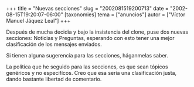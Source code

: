 +++
title = "Nuevas secciones"
slug = "2002081519200713"
date = "2002-08-15T19:20:07-06:00"
[taxonomies]
tema = ["anuncios"]
autor = ["Víctor Manuel Jáquez Leal"]
+++

Después de mucha decidia y bajo la insistencia del clone, puse dos
nuevas secciones: Noticias y Preguntas, esperando con esto tener una
mejor clasificación de los mensajes enviados.

Si tienen alguna sugerencia para las secciones, háganmelas saber.

La política que he seguido para las secciones, es que sean tópicos
genéricos y no especifícos. Creo que esa sería una clasificación justa,
dando bastante libertad de comentario.

